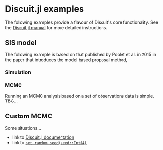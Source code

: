 # Discuit.jl examples

The following examples provide a flavour of Discuit's core functionality. See the [Discuit.jl manual](@ref) for more detailed instructions.

## SIS model

The following example is based on that published by Poolet et al. in 2015 in the paper that introduces the model based proposal method,

### Simulation


### MCMC

Running an MCMC analysis based on a set of observations data is simple. TBC...

## Custom MCMC

Some situations...


- link to [Discuit.jl documentation](@ref)
- link to [`set_random_seed(seed::Int64)`](@ref)
